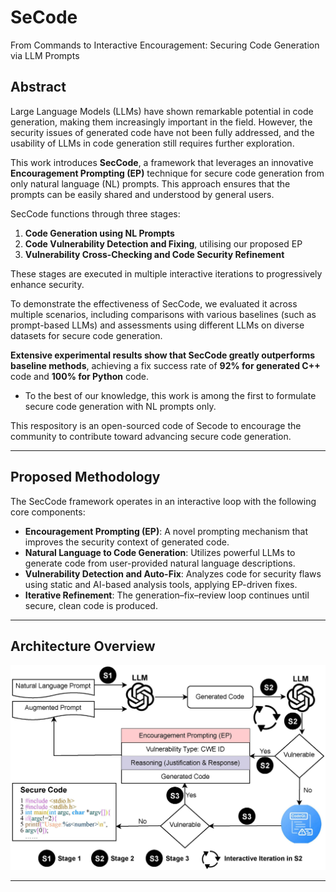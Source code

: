 # SeCode
From Commands to Interactive Encouragement: Securing Code Generation via LLM Prompts

## Abstract

Large Language Models (LLMs) have shown remarkable potential in code generation, making them increasingly important in the field. However, the security issues of generated code have not been fully addressed, and the usability of LLMs in code generation still requires further exploration.

This work introduces **SecCode**, a framework that leverages an innovative **Encouragement Prompting (EP)** technique for secure code generation from only natural language (NL) prompts. This approach ensures that the prompts can be easily shared and understood by general users.

SecCode functions through three stages:

1. **Code Generation using NL Prompts**  
2. **Code Vulnerability Detection and Fixing**, utilising our proposed EP  
3. **Vulnerability Cross-Checking and Code Security Refinement**  

These stages are executed in multiple interactive iterations to progressively enhance security.

To demonstrate the effectiveness of SecCode, we evaluated it across multiple scenarios, including comparisons with various baselines (such as prompt-based LLMs) and assessments using different LLMs on diverse datasets for secure code generation.

**Extensive experimental results show that SecCode greatly outperforms baseline methods**, achieving a fix success rate of **92% for generated C++** code and **100% for Python** code.

- To the best of our knowledge, this work is among the first to formulate secure code generation with NL prompts only. 

This respository is an open-sourced code of Secode to encourage the community to contribute toward advancing secure code generation.

---

## Proposed Methodology

The SecCode framework operates in an interactive loop with the following core components:

- **Encouragement Prompting (EP)**: A novel prompting mechanism that improves the security context of generated code.
- **Natural Language to Code Generation**: Utilizes powerful LLMs to generate code from user-provided natural language descriptions.
- **Vulnerability Detection and Auto-Fix**: Analyzes code for security flaws using static and AI-based analysis tools, applying EP-driven fixes.
- **Iterative Refinement**: The generation–fix–review loop continues until secure, clean code is produced.

---

## Architecture Overview

![SecCode Architecture](./framework_seccode1.jpg)

---
